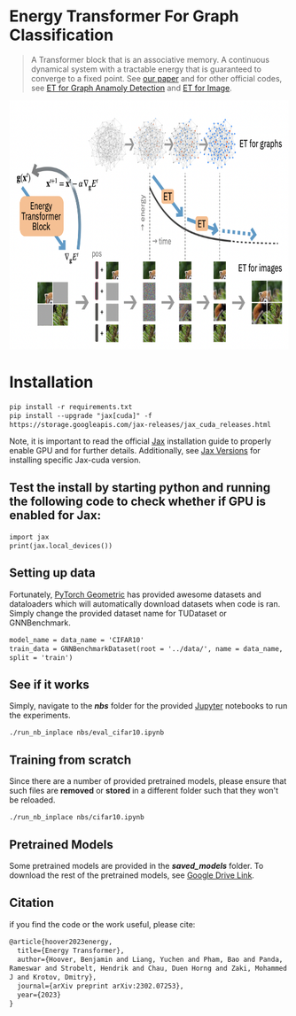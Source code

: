 # Energy Transformer For Graph Classification

> A Transformer block that is an associative memory. A continuous dynamical system with a tractable energy that is guaranteed to converge to a fixed point. See [our paper](https://arxiv.org/abs/2302.07253) and for other official codes, see [ET for Graph Anamoly Detection](https://github.com/zhuergou/Energy-Transformer-for-Graph-Anomaly-Detection/) and [ET for Image](https://github.com/bhoov/energy-transformer-jax).

<img src="ET_visual.png" alt="drawing" height="450" width="2500"/>

# Installation
```
pip install -r requirements.txt
pip install --upgrade "jax[cuda]" -f https://storage.googleapis.com/jax-releases/jax_cuda_releases.html
```
Note, it is important to read the official [Jax](https://github.com/google/jax) installation guide to properly enable GPU and for further details.
Additionally, see [Jax Versions](https://storage.googleapis.com/jax-releases/jax_cuda_releases.html) for installing specific Jax-cuda version.

## Test the install by starting python and running the following code to check whether if GPU is enabled for Jax:
```
import jax
print(jax.local_devices())
```

## Setting up data
Fortunately, [PyTorch Geometric](https://pytorch-geometric.readthedocs.io/en/latest/) has provided awesome datasets and dataloaders which will automatically download datasets when code is ran. Simply change the provided dataset name for TUDataset or GNNBenchmark.
```
model_name = data_name = 'CIFAR10'
train_data = GNNBenchmarkDataset(root = '../data/', name = data_name, split = 'train')
```

## See if it works
Simply, navigate to the ***nbs*** folder for the provided [Jupyter](https://jupyter.org) notebooks to run the experiments.
```
./run_nb_inplace nbs/eval_cifar10.ipynb
```
## Training from scratch
Since there are a number of provided pretrained models, please ensure that such files are **removed** or **stored** in a different folder such that they won't be reloaded.
```
./run_nb_inplace nbs/cifar10.ipynb
```

## Pretrained Models
Some pretrained models are provided in the ***saved\_models*** folder. To download the rest of the pretrained models, see [Google Drive Link](https://drive.google.com/drive/folders/1LGydNfJfnlVajFV_KCJ9mRsnFCUKh9zs?usp=share_link). 

## Citation
if you find the code or the work useful, please cite:

```
@article{hoover2023energy,
  title={Energy Transformer},
  author={Hoover, Benjamin and Liang, Yuchen and Pham, Bao and Panda, Rameswar and Strobelt, Hendrik and Chau, Duen Horng and Zaki, Mohammed J and Krotov, Dmitry},
  journal={arXiv preprint arXiv:2302.07253},
  year={2023}
}
```
